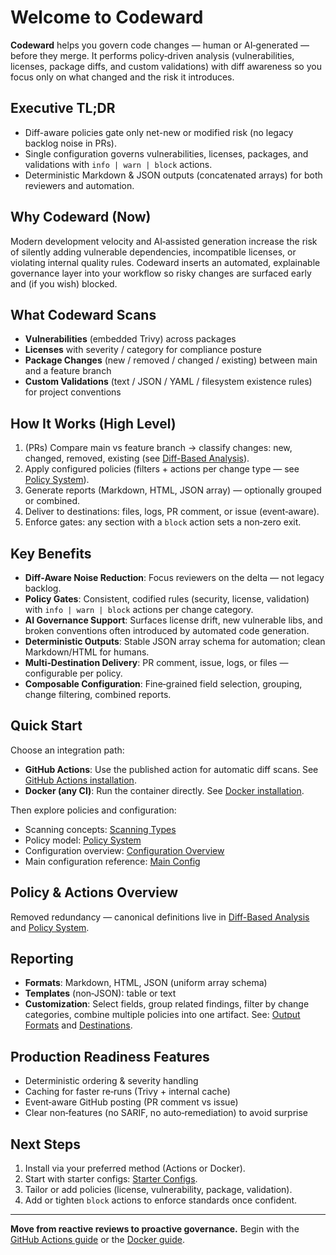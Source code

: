 # Welcome to Codeward

**Codeward** helps you govern code changes — human or AI‑generated — before they merge. It performs policy‑driven analysis (vulnerabilities, licenses, package diffs, and custom validations) with diff awareness so you focus only on what changed and the risk it introduces.

## Executive TL;DR
- Diff-aware policies gate only net-new or modified risk (no legacy backlog noise in PRs).
- Single configuration governs vulnerabilities, licenses, packages, and validations with `info | warn | block` actions.
- Deterministic Markdown & JSON outputs (concatenated arrays) for both reviewers and automation.

## Why Codeward (Now)
Modern development velocity and AI‑assisted generation increase the risk of silently adding vulnerable dependencies, incompatible licenses, or violating internal quality rules. Codeward inserts an automated, explainable governance layer into your workflow so risky changes are surfaced early and (if you wish) blocked.

## What Codeward Scans
- **Vulnerabilities** (embedded Trivy) across packages
- **Licenses** with severity / category for compliance posture
- **Package Changes** (new / removed / changed / existing) between main and a feature branch
- **Custom Validations** (text / JSON / YAML / filesystem existence rules) for project conventions

## How It Works (High Level)
1. (PRs) Compare main vs feature branch → classify changes: new, changed, removed, existing (see [Diff-Based Analysis](./concepts/diff-analysis.md)).
2. Apply configured policies (filters + actions per change type — see [Policy System](./concepts/policy-system.md)).
3. Generate reports (Markdown, HTML, JSON array) — optionally grouped or combined.
4. Deliver to destinations: files, logs, PR comment, or issue (event‑aware).
5. Enforce gates: any section with a `block` action sets a non‑zero exit.

## Key Benefits
- **Diff‑Aware Noise Reduction**: Focus reviewers on the delta — not legacy backlog.
- **Policy Gates**: Consistent, codified rules (security, license, validation) with `info | warn | block` actions per change category.
- **AI Governance Support**: Surfaces license drift, new vulnerable libs, and broken conventions often introduced by automated code generation.
- **Deterministic Outputs**: Stable JSON array schema for automation; clean Markdown/HTML for humans.
- **Multi‑Destination Delivery**: PR comment, issue, logs, or files — configurable per policy.
- **Composable Configuration**: Fine‑grained field selection, grouping, change filtering, combined reports.

## Quick Start
Choose an integration path:
- **GitHub Actions**: Use the published action for automatic diff scans. See [GitHub Actions installation](./installation/github-actions.md).
- **Docker (any CI)**: Run the container directly. See [Docker installation](./installation/docker.md).

Then explore policies and configuration:
- Scanning concepts: [Scanning Types](./concepts/scanning-types.md)
- Policy model: [Policy System](./concepts/policy-system.md)
- Configuration overview: [Configuration Overview](./configuration/overview.md)
- Main configuration reference: [Main Config](./configuration/main-config.md)

## Policy & Actions Overview
Removed redundancy — canonical definitions live in [Diff-Based Analysis](./concepts/diff-analysis.md) and [Policy System](./concepts/policy-system.md).

## Reporting
- **Formats**: Markdown, HTML, JSON (uniform array schema)
- **Templates** (non‑JSON): table or text
- **Customization**: Select fields, group related findings, filter by change categories, combine multiple policies into one artifact.
See: [Output Formats](./output/formats.md) and [Destinations](./output/destinations.md).

## Production Readiness Features
- Deterministic ordering & severity handling
- Caching for faster re‑runs (Trivy + internal cache)
- Event‑aware GitHub posting (PR comment vs issue)
- Clear non‑features (no SARIF, no auto‑remediation) to avoid surprise

## Next Steps
1. Install via your preferred method (Actions or Docker).
2. Start with starter configs: [Starter Configs](./examples/starter-configs.md).
3. Tailor or add policies (license, vulnerability, package, validation).
4. Add or tighten `block` actions to enforce standards once confident.

---
**Move from reactive reviews to proactive governance.** Begin with the [GitHub Actions guide](./installation/github-actions.md) or the [Docker guide](./installation/docker.md).
